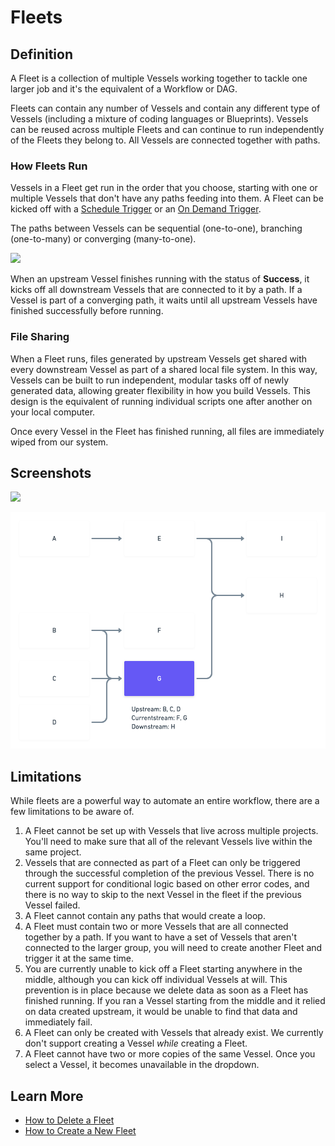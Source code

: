 # Fleets

## Definition

A Fleet is a collection of multiple Vessels working together to tackle one larger job and it's the equivalent of a Workflow or DAG.

Fleets can contain any number of Vessels and contain any different type of Vessels \(including a mixture of coding languages or Blueprints\). Vessels can be reused across multiple Fleets and can continue to run independently of the Fleets they belong to. All Vessels are connected together with paths.

### How Fleets Run

Vessels in a Fleet get run in the order that you choose, starting with one or multiple Vessels that don't have any paths feeding into them. A Fleet can be kicked off with a [Schedule Trigger](../triggers/schedule-triggers.md) or an [On Demand Trigger](../triggers/on-demand-triggers.md).

The paths between Vessels can be sequential \(one-to-one\), branching \(one-to-many\) or converging \(many-to-one\). 

![](../../.gitbook/assets/image%20%2878%29.png)

When an upstream Vessel finishes running with the status of **Success**, it kicks off all downstream Vessels that are connected to it by a path. If a Vessel is part of a converging path, it waits until all upstream Vessels have finished successfully before running.

### File Sharing

When a Fleet runs, files generated by upstream Vessels get shared with every downstream Vessel as part of a shared local file system. In this way, Vessels can be built to run independent, modular tasks off of newly generated data, allowing greater flexibility in how you build Vessels. This design is the equivalent of running individual scripts one after another on your local computer.   
  
Once every Vessel in the Fleet has finished running, all files are immediately wiped from our system.

## Screenshots

![](../../.gitbook/assets/image%20%2862%29.png)

![Editing Vessels in a Fleet](../../.gitbook/assets/image%20%2884%29.png)

## **Limitations**

While fleets are a powerful way to automate an entire workflow, there are a few limitations to be aware of.

1. A Fleet cannot be set up with Vessels that live across multiple projects. You'll need to make sure that all of the relevant Vessels live within the same project.
2. Vessels that are connected as part of a Fleet can only be triggered through the successful completion of the previous Vessel. There is no current support for conditional logic based on other error codes, and there is no way to skip to the next Vessel in the fleet if the previous Vessel failed.
3. A Fleet cannot contain any paths that would create a loop.
4. A Fleet must contain two or more Vessels that are all connected together by a path. If you want to have a set of Vessels that aren't connected to the larger group, you will need to create another Fleet and trigger it at the same time.
5. You are currently unable to kick off a Fleet starting anywhere in the middle, although you can kick off individual Vessels at will.   This prevention is in place because we delete data as soon as a Fleet has finished running. If you ran a Vessel starting from the middle and it relied on data created upstream, it would be unable to find that data and immediately fail.
6. A Fleet can only be created with Vessels that already exist. We currently don't support creating a Vessel _while_ creating a Fleet.
7. A Fleet cannot have two or more copies of the same Vessel. Once you select a Vessel, it becomes unavailable in the dropdown.

## Learn More

* [How to Delete a Fleet](../../how-tos/fleets/how-to-delete-a-fleet.md)
* [How to Create a New Fleet](../../how-tos/fleets/how-to-create-a-new-fleet.md)

